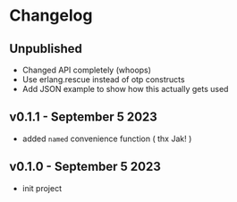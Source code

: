 # Changelog

## Unpublished

- Changed API completely (whoops)
- Use erlang.rescue instead of otp constructs
- Add JSON example to show how this actually gets used

## v0.1.1 - September 5 2023
 - added `named` convenience function ( thx Jak! )

## v0.1.0 - September 5 2023
 - init project